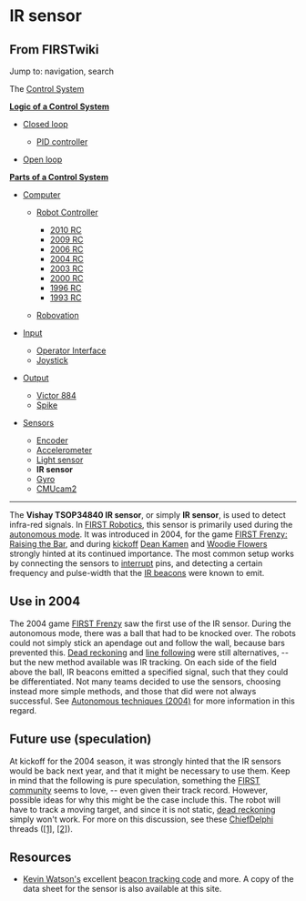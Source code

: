 # IR sensor

## From FIRSTwiki

Jump to: navigation, search

The [Control System](Control_system "Control system")

**[Logic of a Control System](Logic_of_a_control_system "Logic of a control system")**

- [Closed loop](Closed_loop "Closed loop")

  - [PID controller](PID_controller "PID controller")

- [Open loop](Open_loop "Open loop")

**[Parts of a Control System](Parts_of_a_control_system "Parts of a control system")**

- [Computer](Computer "Computer")

  - [Robot Controller](robot-controller)

    - [2010 RC](Robot_Controller_%282010%29 "Robot Controller \(2010\)")
    - [2009 RC](Robot_Controller_%282009%29 "Robot Controller \(2009\)")
    - [2006 RC](Robot_Controller_%282006%29 "Robot Controller \(2006\)")
    - [2004 RC](Robot_Controller_%282004%29 "Robot Controller \(2004\)")
    - [2003 RC](Robot_Controller_%282003%29 "Robot Controller \(2003\)")
    - [2000 RC](Robot_Controller_%282000%29 "Robot Controller \(2000\)")
    - [1996 RC](/index.php?title=Robot_Controller_%281996%29&action=edit "Robot Controller \(1996\)")
    - [1993 RC](/index.php?title=Robot_Controller_%281993%29&action=edit "Robot Controller \(1993\)")

  - [Robovation](robovation)

- [Input](Input "Input")

  - [Operator Interface](operator-interface)
  - [Joystick](joystick)

- [Output](Output "Output")

  - [Victor 884](victor-884)
  - [Spike](spike-relay)

- [Sensors](sensor)

  - [Encoder](Encoder "Encoder")
  - [Accelerometer](Accelerometer "Accelerometer")
  - [Light sensor](/index.php?title=Light_sensor&action=edit "Light sensor")
  - **IR sensor**
  - [Gyro](gyro)
  - [CMUcam2](CMUcam2 "CMUcam2")

--------------------------------------------------------------------------------

The **Vishay TSOP34840 IR sensor**, or simply **IR sensor**, is used to detect infra-red signals. In [FIRST Robotics](first), this sensor is primarily used during the [autonomous mode](autonomous-mode). It was introduced in 2004, for the game [FIRST Frenzy: Raising the Bar](FIRST_Frenzy:_Raising_the_Bar "FIRST Frenzy:
Raising the Bar"), and during [kickoff](Kickoff "Kickoff") [Dean Kamen](Dean_Kamen "Dean Kamen") and [Woodie Flowers](Woodie_Flowers "Woodie Flowers") strongly hinted at its continued importance. The most common setup works by connecting the sensors to [interrupt](Interrupts "Interrupts") pins, and detecting a certain frequency and pulse-width that the [IR beacons](IR_beacon "IR
beacon") were known to emit.

## Use in 2004

The 2004 game [FIRST Frenzy](FIRST_Frenzy:_Raising_the_Bar "FIRST
Frenzy: Raising the Bar") saw the first use of the IR sensor. During the autonomous mode, there was a ball that had to be knocked over. The robots could not simply stick an apendage out and follow the wall, because bars prevented this. [Dead reckoning](Dead_reckoning "Dead reckoning") and [line following](Line_following "Line following") were still alternatives, -- but the new method available was IR tracking. On each side of the field above the ball, IR beacons emitted a specified signal, such that they could be differentiated. Not many teams decided to use the sensors, choosing instead more simple methods, and those that did were not always successful. See [Autonomous techniques (2004)](/index.php?title=Autonomous_techniques_%282004%29&action=edit "Autonomous techniques \(2004\)") for more information in this regard.

## Future use (speculation)

At kickoff for the 2004 season, it was strongly hinted that the IR sensors would be back next year, and that it might be necessary to use them. Keep in mind that the following is pure speculation, something the [FIRST community](FIRST_community "FIRST community") seems to love, -- even given their track record. However, possible ideas for why this might be the case include this. The robot will have to track a moving target, and since it is not static, [dead reckoning](Dead_reckoning "Dead reckoning") simply won't work. For more on this discussion, see these [ChiefDelphi](ChiefDelphi "ChiefDelphi") threads ([[1]](http://www.chiefdelphi.com/forums/showthread.php?t=28435 "http://www.chiefdelphi.com/forums/showthread.php?t=28435"), [[2]](http://www.chiefdelphi.com/forums/showthread.php?t=26774 "http://www.chiefdelphi.com/forums/showthread.php?t=26774")).

## Resources

- [Kevin Watson's](Kevin_Watson "Kevin Watson") excellent [beacon tracking code](http://kevin.org/frc/ "http://kevin.org/frc/") and more. A copy of the data sheet for the sensor is also available at this site.

